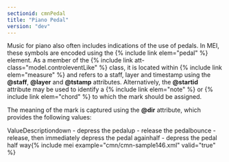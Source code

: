 ```yaml
---
sectionid: cmnPedal
title: "Piano Pedal"
version: "dev"
---
```


Music for piano also often includes indications of the use of pedals. In MEI, these symbols are encoded using the {% include link elem="pedal" %} element. As a member of the {% include link att-class="model.controleventLike" %} class, it is located within {% include link elem="measure" %} and refers to a staff, layer and timestamp using the **@staff**, **@layer** and **@tstamp** attributes. Alternatively, the **@startid** attribute may be used to identify a {% include link elem="note" %} or {% include link elem="chord" %} to which the mark should be assigned.

The meaning of the mark is captured using the **@dir** attribute, which provides the following values:

ValueDescriptiondown - depress the pedalup - release the pedalbounce - release, then immediately depress the pedal againhalf - depress the pedal half way{% include mei example="cmn/cmn-sample146.xml" valid="true" %}
    